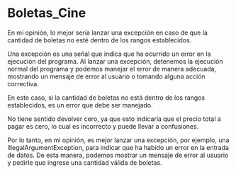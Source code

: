 # Boletas_Cine
En mi opinión, lo mejor sería lanzar una excepción en caso de que la cantidad de boletas no esté dentro de los rangos establecidos.

Una excepción es una señal que indica que ha ocurrido un error en la ejecución del programa. 
Al lanzar una excepción, detenemos la ejecución normal del programa y podemos manejar el error de manera adecuada, mostrando un mensaje de error al usuario o tomando alguna acción correctiva.

En este caso, si la cantidad de boletas no está dentro de los rangos establecidos, es un error que debe ser manejado. 

No tiene sentido devolver cero, ya que esto indicaría que el precio total a pagar es cero, lo cual es incorrecto y puede llevar a confusiones.

Por lo tanto, en mi opinión, es mejor lanzar una excepción, por ejemplo, una IllegalArgumentException, para indicar que ha habido un error en la entrada de datos. 
De esta manera, podemos mostrar un mensaje de error al usuario y pedirle que ingrese una cantidad válida de boletas.
